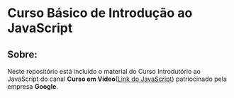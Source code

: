 <h1>Curso Básico de Introdução ao JavaScript</h1>

<h2>Sobre:</h2>

<p>Neste repositório está incluído o material do Curso Introdutório ao JavaScript do canal <b>Curso em Vídeo</b>(<a href="https://www.youtube.com/playlist?list=PLntvgXM11X6pi7mW0O4ZmfUI1xDSIbmTm">Link do JavaScript</a>) patriocinado pela empresa <b>Google</b>.</p>
